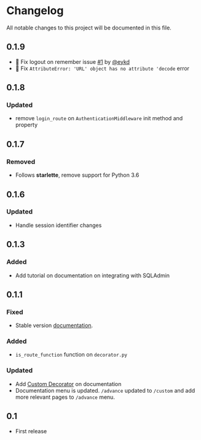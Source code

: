 # Changelog

All notable changes to this project will be documented in this file.

## 0.1.9

 - 🔧 Fix logout on remember issue [#1](https://github.com/jockerz/Starlette-Login/pull/1) by [@eykd](https://github.com/eykd)
 - 🔧 Fix `AttributeError: 'URL' object has no attribute 'decode` error 


## 0.1.8

### Updated

 - remove `login_route` on `AuthenticationMiddleware` init method and property

## 0.1.7

### Removed

 - Follows **starlette**, remove support for Python 3.6

## 0.1.6

### Updated

 - Handle session identifier changes

## 0.1.3

### Added

 - Add tutorial on documentation on integrating with SQLAdmin

## 0.1.1

### Fixed

 - Stable version [documentation](https://starlette-login.readthedocs.io/en/stable/).

### Added

 - `is_route_function` function on `decorator.py`

### Updated

 - Add [Custom Decorator](https://starlette-login.readthedocs.io/advance/decorators) on documentation
 - Documentation menu is updated. `/advance` updated to `/custom` and add more relevant pages to `/advance` menu.

## 0.1

- First release

[doc]: https://starlette-login.readthedocs.io/en/latest/
